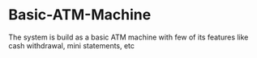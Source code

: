 # Basic-ATM-Machine
The system is build as a basic ATM  machine with few of its features like cash withdrawal, mini statements, etc
